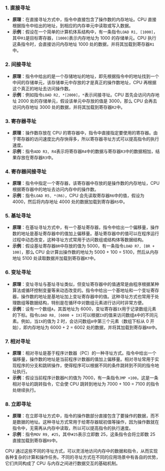 ### 1. 直接寻址

  

- **原理**：在直接寻址方式中，指令中直接包含了操作数的内存地址。CPU 直接根据指令中给出的地址，到相应的内存单元中读取或写入数据。
- **示例**：假设在一个简单的计算机体系结构中，有一条指令`LOAD R1, [1000]`，其中`R1`是目标寄存器，`[1000]`表示内存地址为 1000 的存储单元。CPU 执行这条指令时，会直接访问内存地址 1000 处的数据，并将其加载到寄存器`R1`中。

  

### 2. 间接寻址

  

- **原理**：指令中给出的是一个存储地址的地址，即先根据指令中的地址找到一个中间的存储单元，该存储单元中存放的才是真正的操作数地址，CPU 再根据这个真正的地址去访问操作数。
- **示例**：例如指令`LOAD R2, *[2000]`，`*`表示间接寻址。CPU 首先会访问内存地址 2000 处的存储单元，假设该单元中存放的值是 3000，那么 CPU 会再去访问内存地址 3000 处的数据，并将其加载到寄存器`R2`中。

  

### 3. 寄存器寻址

  

- **原理**：操作数存放在 CPU 的寄存器中，指令中直接指定要使用的寄存器。由于寄存器的访问速度比内存快得多，所以寄存器寻址方式可以提高指令的执行速度。
- **示例**：指令`ADD R3, R4`表示将寄存器`R4`中的数据与寄存器`R3`中的数据相加，结果存放在寄存器`R3`中。

  

### 4. 寄存器间接寻址

  

- **原理**：指令中指定一个寄存器，该寄存器中存放的是操作数的内存地址，CPU 根据寄存器中的地址去访问内存中的操作数。
- **示例**：指令`LOAD R5, *(R6)`，CPU 会先读取寄存器`R6`中的值，假设为 4000，然后将内存地址 4000 处的数据加载到寄存器`R5`中。

  

### 5. 基址寻址

  

- **原理**：在基址寻址方式中，有一个基址寄存器，指令中给出一个偏移量，操作数的地址是基址寄存器中的值加上偏移量。基址寄存器中的值可以在程序运行过程中动态改变，这种寻址方式常用于访问数组或结构体等数据结构。
- **示例**：假设基址寄存器`BR`中存放的值为 5000，有一条指令`LOAD R7, [BR + 100]`，那么 CPU 会计算出操作数的地址为 5000 + 100 = 5100，然后从内存地址 5100 处读取数据并加载到寄存器`R7`中。

  

### 6. 变址寻址

  

- **原理**：变址寻址与基址寻址类似，但变址寄存器中的值通常是由程序根据某种算法或循环控制变量等来动态改变的。指令中给出一个基地址和一个变址寄存器，操作数的地址是基地址加上变址寄存器中的值。这种寻址方式也常用于处理数组等数据结构，特别是在循环中对数组元素进行访问时非常方便。
- **示例**：设有一个数组`A`，其首地址为 6000，变址寄存器`IX`用于记录数组元素的下标。指令`LOAD R8, [6000 + IX]`可以根据`IX`的值来访问数组`A`中的不同元素。例如，当`IX`的值为 2 时，会访问数组`A`中第三个元素（数组下标从 0 开始），即内存地址为 6000 + 2 = 6002 处的数据，并将其加载到寄存器`R8`中。

  

### 7. 相对寻址

  

- **原理**：相对寻址是基于程序计数器（PC）的一种寻址方式。指令中给出一个偏移量，操作数的地址是当前程序计数器的值加上偏移量。相对寻址常用于实现程序的分支和跳转操作，使得程序可以根据不同的条件跳转到不同的指令地址执行。
- **示例**：假设当前程序计数器`PC`的值为 7000，有一条指令`JMP +100`，这是一条相对寻址的跳转指令，它会使 CPU 跳转到地址为 7000 + 100 = 7100 的指令处继续执行。

  

### 8. 立即寻址

  

- **原理**：在立即寻址方式中，指令的操作数部分直接包含了要操作的数据，而不是数据的地址。这种寻址方式常用于给寄存器赋初值等操作，因为操作数就在指令中，无需再从内存中读取，所以可以提高指令的执行速度。
- **示例**：指令`MOV R9, #25`，其中`#25`表示立即数 25，这条指令会将立即数 25 直接加载到寄存器`R9`中。

  

CPU 通过这些不同的寻址方式，可以灵活地访问内存中的数据和指令，从而实现各种复杂的计算和操作任务。不同的寻址方式在不同的应用场景中有各自的优势，它们共同构成了 CPU 与内存之间进行数据交互的基础机制。